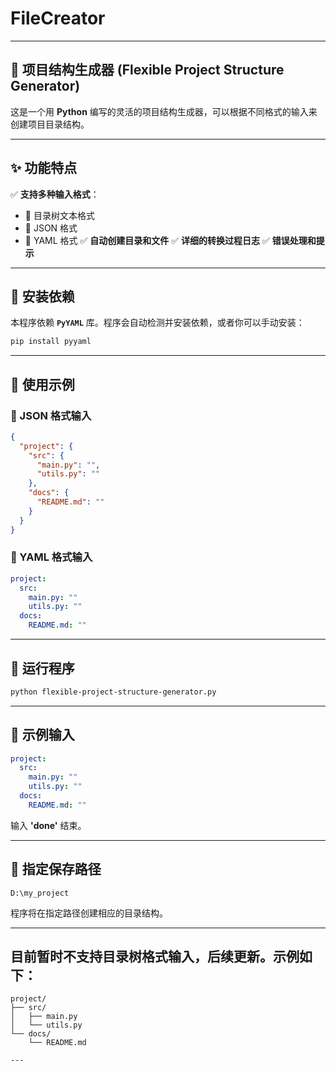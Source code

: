 # FileCreator

---

## 📌 项目结构生成器 (Flexible Project Structure Generator)

这是一个用 **Python** 编写的灵活的项目结构生成器，可以根据不同格式的输入来创建项目目录结构。

---

## ✨ 功能特点

✅ **支持多种输入格式**：
  - 📂 目录树文本格式
  - 📄 JSON 格式
  - 📜 YAML 格式
✅ **自动创建目录和文件**
✅ **详细的转换过程日志**
✅ **错误处理和提示**

---

## 🔧 安装依赖

本程序依赖 **`PyYAML`** 库。程序会自动检测并安装依赖，或者你可以手动安装：

```bash
pip install pyyaml
```

---

## 🚀 使用示例

### 📄 JSON 格式输入

```json
{
  "project": {
    "src": {
      "main.py": "",
      "utils.py": ""
    },
    "docs": {
      "README.md": ""
    }
  }
}
```

### 📜 YAML 格式输入

```yaml
project:
  src:
    main.py: ""
    utils.py: ""
  docs:
    README.md: ""
```

---

## 🏃 运行程序

```bash
python flexible-project-structure-generator.py
```

---

## 🎯 示例输入

```yaml
project:
  src:
    main.py: ""
    utils.py: ""
  docs:
    README.md: ""
```

输入 **'done'** 结束。

---

## 📍 指定保存路径

```plaintext
D:\my_project
```

程序将在指定路径创建相应的目录结构。

---
## 目前暂时不支持目录树格式输入，后续更新。示例如下：

```plaintext
project/
├── src/
│   ├── main.py
│   └── utils.py
└── docs/
    └── README.md

---

